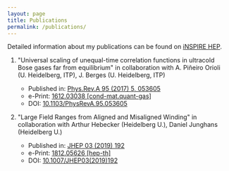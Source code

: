 ```yaml
---
layout: page
title: Publications
permalink: /publications/
---
```


Detailed information about my publications can be found on [iNSPIRE HEP](https://inspirehep.net/authors/1635387?ui-citation-summary=true).


1. "Universal scaling of unequal-time correlation functions in ultracold Bose gases far from equilibrium" in collaboration with A. Piñeiro Orioli (U. Heidelberg, ITP), J. Berges (U. Heidelberg, ITP)

    * Published in: [Phys.Rev.A 95 (2017) 5, 053605](https://journals.aps.org/pra/abstract/10.1103/PhysRevA.95.053605)
    * e-Print: [1612.03038 [cond-mat.quant-gas]](https://arxiv.org/abs/1612.03038)
    * DOI: [10.1103/PhysRevA.95.053605](https://journals.aps.org/pra/abstract/10.1103/PhysRevA.95.053605)

2. "Large Field Ranges from Aligned and Misaligned Winding" in collaboration with Arthur Hebecker (Heidelberg U.), Daniel Junghans (Heidelberg U.)

    * Published in: [JHEP 03 (2019) 192](https://link.springer.com/article/10.1007/JHEP03(2019)192)
    * e-Print: [1812.05626 [hep-th]](https://arxiv.org/abs/1812.05626)
    * DOI: [10.1007/JHEP03(2019)192](https://link.springer.com/article/10.1007/JHEP03(2019)192)
